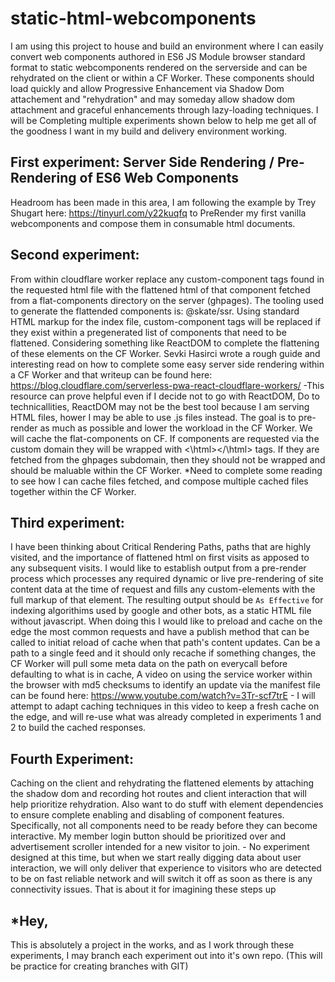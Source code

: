 # static-html-webcomponents

I am using this project to house and build an environment where I can easily convert web components authored in ES6 JS Module browser standard format to static webcomponents rendered on the serverside and can be rehydrated on the client or within a CF Worker.
These components should load quickly and allow Progressive Enhancement via Shadow Dom attachement and "rehydration" and may someday allow shadow dom attachment and graceful enhancements through lazy-loading techniques. I will be Completing multiple
experiments shown below to help me get all of the goodness I want in my build and delivery environment working.

## First experiment: Server Side Rendering / Pre-Rendering of ES6 Web Components

Headroom has been made in this area, I am following the example by Trey Shugart here: https://tinyurl.com/y22kuqfq
to PreRender my first vanilla webcomponents and compose them in consumable html documents.

## Second experiment:

From within cloudflare worker replace any custom-component tags found in the requested html file with the flattened html of that component fetched from a flat-components directory on the server (ghpages). The tooling used to generate the flattended components is: @skate/ssr.  Using standard HTML markup for the index file, custom-component tags will be replaced if they exist within a pregenerated list of components that need to be flattened. Considering something like ReactDOM to complete the flattening of these elements on the CF Worker. Sevki Hasirci wrote a rough guide and interesting read on how to complete some easy server side rendering within a CF Worker and that writeup can be found here: https://blog.cloudflare.com/serverless-pwa-react-cloudflare-workers/ -This resource can prove helpful even if I decide not to go with ReactDOM, Do to technicallities, ReactDOM may not be the best tool because I am serving HTML
files, hower I may be able to use .js files instead. The goal is to pre-render as much as possible and lower the workload in the CF Worker. We will cache the flat-components on CF. If components are requested via the custom domain they will be wrapped with <\html\></\html\> tags. If they are fetched from the ghpages subdomain, then they should not be wrapped and should be maluable within the CF Worker. *Need to complete some reading to see how I can cache files fetched, and compose multiple cached files together within the CF Worker.

## Third experiment:

I have been thinking about Critical Rendering Paths, paths that are highly visited, and the importance of flattened html on first
visits as apposed to any subsequent visits. I would like to establish output from a pre-render process which processes any required dynamic or live pre-rendering of site content data at the time of request and fills any custom-elements with the full markup of that 
element. The resulting output should be `As Effective` for indexing algorithims used by google and other bots, as a static HTML file without javascript. When doing this I would like to preload and cache on the edge the most common requests and have a publish method that can be called to initiat reload of cache when that path's content updates. Can be a path to a single feed and it should only
recache if something changes, the CF Worker will pull some meta data on the path on everycall before defaulting to what is in cache,
A video on using the service worker within the browser with md5 checksums to identify an update via the manifest file can be found 
here: https://www.youtube.com/watch?v=3Tr-scf7trE    - I will attempt to adapt caching techniques in this video to keep a fresh cache on the edge, and will re-use what was already completed in experiments 1 and 2 to build the cached responses.

## Fourth Experiment:

Caching on the client and rehydrating the flattened elements by attaching the shadow dom and recording hot routes and client interaction
that will help prioritize rehydration. Also want to do stuff with element dependencies to ensure complete enabling and disabling of
component features. Specifically, not all components need to be ready before they can become interactive. My member login button should be prioritized over and advertisement scroller intended for a new visitor to join. - No experiment designed at this time, but when we
start really digging data about user interaction, we will only deliver that experience to visitors who are detected to be on fast 
reliable network and will switch it off as soon as there is any connectivity issues. That is about it for imagining these steps up

## *Hey, 

This is absolutely a project in the works, and as I work through these experiments, I may branch each experiment out into it's own repo. (This will be practice for creating branches with GIT)
